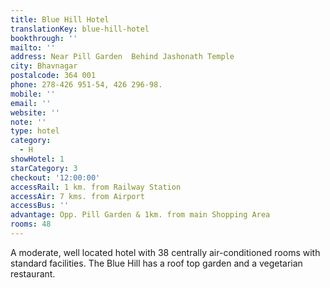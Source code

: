 ```yaml
---
title: Blue Hill Hotel
translationKey: blue-hill-hotel
bookthrough: ''
mailto: ''
address: Near Pill Garden  Behind Jashonath Temple
city: Bhavnagar
postalcode: 364 001
phone: 278-426 951-54, 426 296-98.
mobile: ''
email: ''
website: ''
note: ''
type: hotel
category:
  - H
showHotel: 1
starCategory: 3
checkout: '12:00:00'
accessRail: 1 km. from Railway Station
accessAir: 7 kms. from Airport
accessBus: ''
advantage: Opp. Pill Garden & 1km. from main Shopping Area
rooms: 48
---
```

A moderate, well located hotel with 38 centrally air-conditioned rooms with standard facilities. The Blue Hill  has a roof top garden and a vegetarian restaurant.